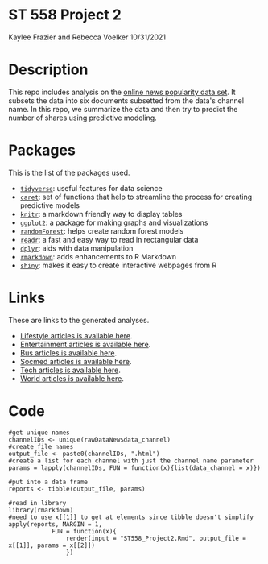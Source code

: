 ST 558 Project 2
================
Kaylee Frazier and Rebecca Voelker
10/31/2021

# Description

This repo includes analysis on the [online news popularity data set](https://archive.ics.uci.edu/ml/datasets/Online+News+Popularity). It subsets the data into six documents subsetted from the data's channel name. In this repo, we summarize the data and then try to predict the number of shares using predictive modeling. 

# Packages

This is the list of the packages used.
- [`tidyverse`](https://www.tidyverse.org/): useful features for data
    science
- [`caret`](https://cran.r-project.org/web/packages/caret/vignettes/caret.html): set of functions that help to streamline the process for creating predictive models
- [`knitr`](https://cran.r-project.org/web/packages/knitr/index.html): a markdown friendly way to display tables
- [`ggplot2`](https://ggplot2.tidyverse.org/): a package for making graphs and visualizations
- [`randomForest`](https://www.rdocumentation.org/packages/randomForest/versions/4.6-14/topics/randomForest): helps create random forest models
- [`readr`](https://readr.tidyverse.org/): a fast and easy way to read in rectangular data
- [`dplyr`](https://dplyr.tidyverse.org/): aids with data manipulation
- [`rmarkdown`](https://www.rdocumentation.org/packages/rmarkdown/versions/1.7): adds enhancements to R Markdown
- [`shiny`](https://shiny.rstudio.com/): makes it easy to create interactive webpages from R
    
# Links 

These are links to the generated analyses.
- [Lifestyle articles is available here](Lifestyle.html).
- [Entertainment articles is available here](Entertainment.html).
- [Bus articles is available here](Business.html).
- [Socmed articles is available here](Social-Media.html).
- [Tech articles is available here](Tech.html).
- [World articles is available here](World.html).

# Code

```{r}
#get unique names
channelIDs <- unique(rawDataNew$data_channel)
#create file names
output_file <- paste0(channelIDs, ".html")
#create a list for each channel with just the channel name parameter
params = lapply(channelIDs, FUN = function(x){list(data_channel = x)})

#put into a data frame
reports <- tibble(output_file, params)
```

```{r}
#read in library
library(rmarkdown)
#need to use x[[1]] to get at elements since tibble doesn't simplify
apply(reports, MARGIN = 1, 
            FUN = function(x){
                render(input = "ST558_Project2.Rmd", output_file = x[[1]], params = x[[2]])
                })
```

